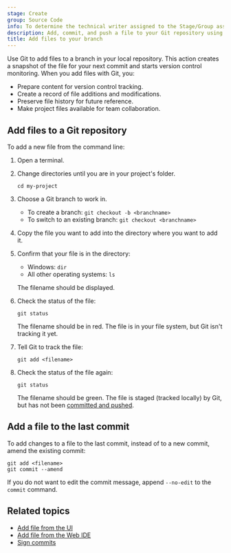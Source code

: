 ```yaml
---
stage: Create
group: Source Code
info: To determine the technical writer assigned to the Stage/Group associated with this page, see https://handbook.gitlab.com/handbook/product/ux/technical-writing/#assignments
description: Add, commit, and push a file to your Git repository using the command line.
title: Add files to your branch
---
```


Use Git to add files to a branch in your local repository.
This action creates a snapshot of the file for your
next commit and starts version control monitoring.
When you add files with Git, you:

- Prepare content for version control tracking.
- Create a record of file additions and modifications.
- Preserve file history for future reference.
- Make project files available for team collaboration.

## Add files to a Git repository

To add a new file from the command line:

1. Open a terminal.
1. Change directories until you are in your project's folder.

   ```shell
   cd my-project
   ```

1. Choose a Git branch to work in.
   - To create a branch: `git checkout -b <branchname>`
   - To switch to an existing branch: `git checkout <branchname>`

1. Copy the file you want to add into the directory where you want to add it.
1. Confirm that your file is in the directory:
   - Windows: `dir`
   - All other operating systems: `ls`

   The filename should be displayed.
1. Check the status of the file:

   ```shell
   git status
   ```

   The filename should be in red. The file is in your file system, but Git isn't tracking it yet.
1. Tell Git to track the file:

   ```shell
   git add <filename>
   ```

1. Check the status of the file again:

   ```shell
   git status
   ```

   The filename should be green. The file is staged (tracked locally) by Git, but
   has not been [committed and pushed](commit.md).

## Add a file to the last commit

To add changes to a file to the last commit, instead of to a new commit, amend the existing commit:

```shell
git add <filename>
git commit --amend
```

If you do not want to edit the commit message, append `--no-edit` to the `commit` command.

## Related topics

- [Add file from the UI](../../user/project/repository/_index.md#add-a-file-from-the-ui)
- [Add file from the Web IDE](../../user/project/repository/web_editor.md#upload-a-file)
- [Sign commits](../../user/project/repository/signed_commits/gpg.md)
